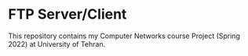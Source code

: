 # FTP Server/Client

This repository contains my Computer Networks course Project (Spring 2022) at University of Tehran.
